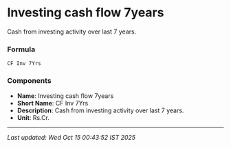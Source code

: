 # Investing cash flow 7years
Cash from investing activity over last 7 years.

### Formula
```text
CF Inv 7Yrs
```


### Components
- **Name**: Investing cash flow 7years
- **Short Name**: CF Inv 7Yrs
- **Description**: Cash from investing activity over last 7 years.
- **Unit**: Rs.Cr.

---
*Last updated: Wed Oct 15 00:43:52 IST 2025*

